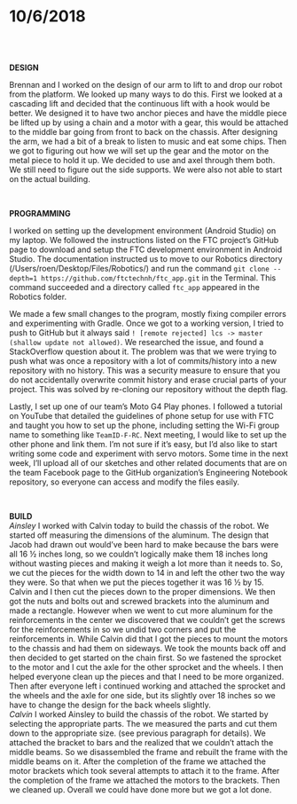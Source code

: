 # 10/6/2018
<br>
<br>

**DESIGN**

Brennan and I worked on the design of our arm to lift to and drop our robot from the platform. We looked up many ways to do this. First we looked at a cascading lift and decided that the continuous lift with a hook would be better. We designed it to have two anchor pieces and have the middle piece be lifted up by using a chain and a motor with a gear, this would be attached to the middle bar going from front to back on the chassis. After designing the arm, we had a bit of a break to listen to music and eat some chips. Then we got to figuring out how we will set up the gear and the motor on the metal piece to hold it up. We decided to use and axel through them both. We still need to figure out the side supports. We were also not able to start on the actual building.

<br>

**PROGRAMMING**

I worked on setting up the development environment (Android Studio) on my laptop. We followed the instructions listed on the FTC project’s GitHub page to download and setup the FTC development environment in Android Studio. The documentation instructed us to move to our Robotics directory (/Users/roen/Desktop/Files/Robotics/) and run the command ```git clone --depth=1 https://github.com/ftctechnh/ftc_app.git``` in the Terminal. This command succeeded and a directory called ```ftc_app``` appeared in the Robotics folder.

We made a few small changes to the program, mostly fixing compiler errors and experimenting with Gradle. Once we got to a working version, I tried to push to GitHub but it always said ```! [remote rejected] lcs -> master (shallow update not allowed)```. We researched the issue, and found a StackOverflow question about it. The problem was that we were trying to push what was once a repository with a lot of commits/history into a new repository with no history. This was a security measure to ensure that you do not accidentally overwrite commit history and erase crucial parts of your project. This was solved by re-cloning our repository without the depth flag.

Lastly, I set up one of our team’s Moto G4 Play phones. I followed a tutorial on YouTube that detailed the guidelines of phone setup for use with FTC and taught you how to set up the phone, including setting the Wi-Fi group name to something like ```TeamID-F-RC```. Next meeting, I would like to set up the other phone and link them. I’m not sure if it’s easy, but I’d also like to start writing some code and experiment with servo motors. Some time in the next week, I’ll upload all of our sketches and other related documents that are on the team Facebook page to the GitHub organization’s Engineering Notebook repository, so everyone can access and modify the files easily.

<br>

**BUILD**
<br>
_Ainsley_
I worked with Calvin today to build the chassis of the robot. We started off measuring the dimensions of the aluminum. The design that Jacob had drawn out would’ve been hard to make because the bars were all 16 ½ inches long, so we couldn’t logically make them 18 inches long without wasting pieces and making it weigh a lot more than it needs to. So, we cut the pieces for the width down to 14 in and left the other two the way they were. So that when we put the pieces together it was 16 ½ by 15. Calvin and I then cut the pieces down to the proper dimensions. We then got the nuts and bolts out and screwed brackets into the aluminum and made a rectangle. However when we went to cut more aluminum for the reinforcements in the center we discovered that we couldn’t get the screws for the reinforcements in so we undid two corners and put the reinforcements in. While Calvin did that I got the pieces to mount the motors to the chassis and had them on sideways. We took the mounts back off and then decided to get started on the chain first. So we fastened the sprocket to the motor and I cut the axle for the other sprocket and the wheels. I then helped everyone clean up the pieces and that I need to be more organized. Then after everyone left i continued working and attached the sprocket and the wheels and the axle for one side, but its slightly over 18 inches so we have to change the design for the back wheels slightly. 
<br>
_Calvin_
I worked Ainsley to build the chassis of the robot. We started by selecting the appropriate parts. The we measured the parts and cut them down to the appropriate size. (see previous paragraph for details). We attached the bracket to bars and the realized that we couldn’t attach the middle beams. So we disassembled the frame and rebuilt the frame with the middle beams on it. After the completion of the frame we attached the motor brackets which took several attempts to attach it to the frame. After the completion of the frame we attached the motors to the brackets. Then we cleaned up. Overall we could have done more but we got a lot done. 

